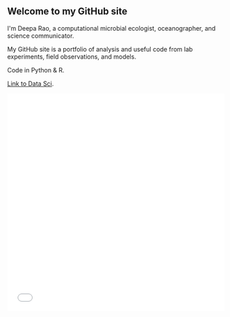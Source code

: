 ## Welcome to my GitHub site

I'm Deepa Rao, a computational microbial ecologist, oceanographer, and science communicator. 

My GitHub site is a portfolio of analysis and useful code from lab experiments, field observations, and models.

Code in Python & R. 

[Link to Data Sci](https://github.com/deepa-rao/deepa-rao.github.io/blob/master/assets/img/Bokeh/data_vis.md).




<iframe src="/assets/img/Bokeh/MA_lo_0_10_portfolio.html"
    sandbox="allow-same-origin allow-scripts"
    width="500"
    height="500"
    scrolling="no"
    seamless="seamless"
    frameborder="0">
</iframe>

